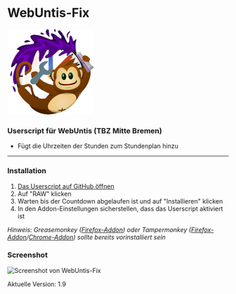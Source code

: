 # WebUntis-Fix
![picture alt](https://github.com/flosommerfeld/WebUntis-Fix/blob/master/icon.png "Logo")
### Userscript für WebUntis (TBZ Mitte Bremen) ###

* Fügt die Uhrzeiten der Stunden zum Stundenplan hinzu

 - - - -
 
 ### Installation ###

1. [Das Userscript auf GitHub öffnen](https://github.com/flosommerfeld/WebUntis-Fix/blob/master/webuntis1.9.user.js)
2. Auf "RAW" klicken
3. Warten bis der Countdown abgelaufen ist und auf "Installieren" klicken
4. In den Addon-Einstellungen sicherstellen, dass das Userscript aktiviert ist

*Hinweis: Greasemonkey ([Firefox-Addon](https://addons.mozilla.org/en-US/firefox/addon/greasemonkey/)) oder Tampermonkey ([Firefox-Addon](https://addons.mozilla.org/de/firefox/addon/tampermonkey/)/[Chrome-Addon](https://chrome.google.com/webstore/detail/tampermonkey/dhdgffkkebhmkfjojejmpbldmpobfkfo?hl=de)) sollte bereits vorinstalliert sein*


### Screenshot ###
![Screenshot von WebUntis-Fix](http://i.imgur.com/k6hSBap.png "Screenshot von WebUntis-Fix")




Aktuelle Version: 1.9
